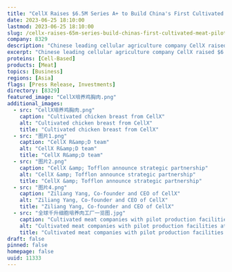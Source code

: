 ```yaml
---
title: "CellX Raises $6.5M Series A+ to Build China's First Cultivated Meat Pilot Facility"
date: 2023-06-25 18:10:00
lastmod: 2023-06-25 18:10:00
slug: /cellx-raises-65m-series-build-chinas-first-cultivated-meat-pilot-facility
company: 8329
description: "Chinese leading cellular agriculture company CellX raised $6.5M in its Series A+ funding"
excerpt: "Chinese leading cellular agriculture company CellX raised $6.5M in its Series A+ funding"
proteins: [Cell-Based]
products: [Meat]
topics: [Business]
regions: [Asia]
flags: [Press Release, Investments]
directory: [8329]
featured_image: "CellX培养鸡胸肉.png"
additional_images:
  - src: "CellX培养鸡胸肉.png"
    caption: "Cultivated chicken breast from CellX"
    alt: "Cultivated chicken breast from CellX"
    title: "Cultivated chicken breast from CellX"
  - src: "图片1.png"
    caption: "CellX R&amp;D team"
    alt: "CellX R&amp;D team"
    title: "CellX R&amp;D team"
  - src: "图片2.png"
    caption: "CellX &amp; Tofflon announce strategic partnership"
    alt: "CellX &amp; Tofflon announce strategic partnership"
    title: "CellX &amp; Tofflon announce strategic partnership"
  - src: "图片4.png"
    caption: "Ziliang Yang, Co-founder and CEO of CellX"
    alt: "Ziliang Yang, Co-founder and CEO of CellX"
    title: "Ziliang Yang, Co-founder and CEO of CellX"
  - src: "全球千升细胞培养肉工厂一览图.jpg"
    caption: "Cultivated meat companies with pilot production facilities at thousand-liter scale"
    alt: "Cultivated meat companies with pilot production facilities at thousand-liter scale"
    title: "Cultivated meat companies with pilot production facilities at thousand-liter scale"
draft: false
pinned: false
homepage: false
uuid: 11333
---
```

